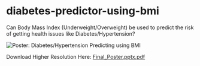 # diabetes-predictor-using-bmi
Can Body Mass Index (Underweight/Overweight) be used to predict the risk of getting health issues like Diabetes/Hypertension?

![Poster: Diabetes/Hypertension Predicting using BMI]()



Download Higher Resolution Here: [Final_Poster.pptx.pdf](https://github.com/mhsizar/diabetes-predictor-using-bmi/files/9658776/Final_Poster.pptx.pdf)
